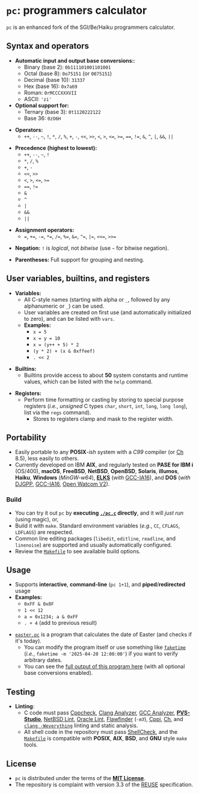 <!-- vim: set nocp expandtab ft=markdown cc=80 : -->
<!-- SPDX-License-Identifier: MIT -->
<!-- Copyright (c) 2025 Jeffrey H. Johnson -->
<!-- scspell-id: 498fb4ee-a43d-11f0-aae1-80ee73e9b8e7 -->
# `pc`: programmers calculator

`pc` is an enhanced fork of the SGI/Be/Haiku programmers calculator.

## Syntax and operators

* **Automatic input and output base conversions:**:
  * Binary (base 2): `0b111101001101001`
  * Octal (base 8): `0o75151` (or `0075151`)
  * Decimal (base 10): `31337`
  * Hex (base 16): `0x7a69`
  * Roman: `0rMCCCXXXVII`
  * ASCII: `'zi'`
* **Optional support for:**
  * Ternary (base 3): `0t1120222122`
  * Base 36: `0zO6H`
[]()

[]()
* **Operators:**
  * `++`, `--`, `~`, `!`, `*`, `/`, `%`, `+`, `-`, `<<`, `>>`, `<`, `>`,
    `<=`, `>=`, `==`, `!=`, `&`, `^`, `|`, `&&`, `||`
[]()

[]()
* **Precedence (highest to lowest):**
  * `++`, `--`, `~`, `!`
  * `*`, `/`, `%`
  * `+`, `-`
  * `<<`, `>>`
  * `<`, `>`, `<=`, `>=`
  * `==`, `!=`
  * `&`
  * `^`
  * `|`
  * `&&`
  * `||`
[]()

[]()
* **Assignment operators:**
  * `=`, `+=`, `-=`, `*=`, `/=`, `%=`, `&=`, `^=`, `|=`, `<<=`, `>>=`
[]()

[]()
* **Negation:** `!` is *logical*, not *bitwise* (use `~` for bitwise negation).
[]()

[]()
* **Parentheses:** Full support for grouping and nesting.

## User variables, builtins, and registers

* **Variables:**
  * All C-style names (starting with alpha or `_`, followed by any
    alphanumeric or `_`) can be used.
  * User variables are created on first use
    (and automatically initialized to zero), and can be listed with `vars`.
  * **Examples:**
    * `x = 5`
    * `x = y = 10`
    * `x = (y++ + 5) * 2`
    * `(y * 2) + (x & 0xffeef)`
    * `. << 2`
[]()

[]()
* **Builtins:**
  * Builtins provide access to about **50** system constants and runtime
    values, which can be listed with the `help` command.
[]()

[]()
* **Registers:**
  * Perform time formatting or casting by storing to special purpose registers
    (*i.e.*, *unsigned* C types `char`, `short`, `int`, `long`, `long long`),
    list via the `regs` command).
    * Stores to registers clamp and mask to the register width.

## Portability

* Easily portable to any **POSIX**-*ish* system with a *C99* compiler
  (or [Ch](https://www.softintegration.com/) 8.5), less easily to others.
* Currently developed on IBM **AIX**, and regularly tested on
  **PASE for IBM i** (OS/400), **macOS**, **FreeBSD**, **NetBSD**,
  **OpenBSD**, **Solaris**, **illumos**, **Haiku**, **Windows** (*MinGW-w64*),
  [**ELKS**](https://github.com/ghaerr/elks)
  (*with* [GCC-IA16](https://gitlab.com/tkchia/build-ia16)),
  and **DOS** (*with* [DJGPP](https://www.delorie.com/djgpp/),
  [GCC-IA16](https://gitlab.com/tkchia/build-ia16),
  [Open Watcom V2](https://github.com/open-watcom/open-watcom-v2)).

### Build

* You can try it out `pc` by **executing [`./pc.c`](pc.c) directly**,
  and it will *just run* (using magic), or,
* Build it with `make`.  Standard environment variables (*e.g.*, `CC`,
  `CFLAGS`, `LDFLAGS`) are respected.
* Common line editing packages (`libedit`, `editline`, `readline`, and
  `linenoise`) are supported and usually automatically configured.
* Review the [`Makefile`](Makefile) to see available build options.

## Usage

* Supports **interactive**, **command-line** (`pc 1+1`), and
  **piped**/**redirected** usage
* **Examples:**
  * `0xFF & 0x0F`
  * `1 << 12`
  * `a = 0x1234; a & 0xFF`
  * `. + 4` (add to previous result)
[]()

[]()
* [`easter.pc`](easter.pc) is a program that calculates the date of Easter
  (and checks if it's today).
  * You can modify the program itself or use something like
    [`faketime`](https://github.com/wolfcw/libfaketime)
    (*i.e.*, `faketime -m '2025-04-20 12:00:00'`) if you want to verify
    arbitrary dates.
  * You can see the [full output of this program here](easter.txt) (with
    all optional base conversions enabled).

## Testing

* **Linting**:
  * C code must pass [Cppcheck](https://cppcheck.sourceforge.io/),
    [Clang Analyzer](https://clang-analyzer.llvm.org/),
    [GCC Analyzer](https://gcc.gnu.org/onlinedocs/gcc/Static-Analyzer-Options.html),
    [**PVS-Studio**](https://pvs-studio.com/),
    [NetBSD Lint](https://man.netbsd.org/lint.1),
    [Oracle Lint](https://www.oracle.com/application-development/developerstudio/),
    [Flawfinder](https://dwheeler.com/flawfinder/) (*`-m3`*),
    [Cppi](https://www.gnu.org/software/cppi/),
    [Ch](https://www.softintegration.com/), and
    [`clang -Weverything`](.lint.sh) linting and static analysis.
  * All shell code in the repository must pass
    [ShellCheck](https://www.shellcheck.net/), and the
    [`Makefile`](Makefile) is compatible with **POSIX**, **AIX**, **BSD**,
    and **GNU** style `make` tools.

## License

* `pc` is distributed under the terms of the [**MIT License**](LICENSE).
* The repository is complaint with version 3.3 of the
  [REUSE](https://reuse.software/) specification.

